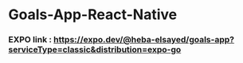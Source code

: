 # Goals-App-React-Native
###  EXPO link : https://expo.dev/@heba-elsayed/goals-app?serviceType=classic&distribution=expo-go 
